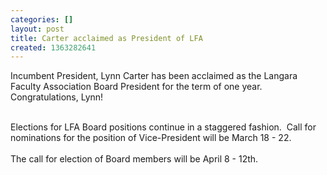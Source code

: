 ```yaml
---
categories: []
layout: post
title: Carter acclaimed as President of LFA
created: 1363282641
---
```

<p>Incumbent President, Lynn Carter has been acclaimed as the Langara Faculty Association Board President for the term of one year.&nbsp;<br />
	Congratulations, Lynn!</p>
<p><br />
	Elections for LFA Board positions continue in a staggered fashion.&nbsp; Call for nominations for the position of Vice-President will be March 18 - 22.<br />
	<br />
	The call for election of Board members will be April 8 - 12th.</p>
